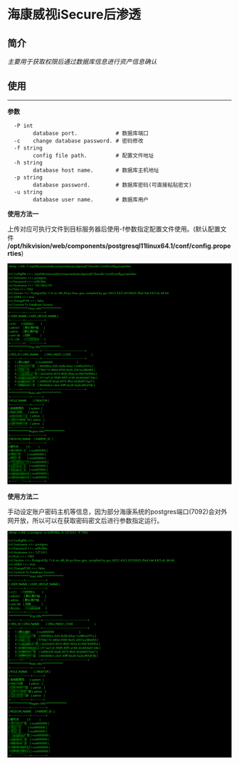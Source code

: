 # 海康威视iSecure后渗透

## 简介

*主要用于获取权限后通过数据库信息进行资产信息确认*

## 使用

------
**参数**

``` shell
  -P int
        database port.            # 数据库端口
  -c    change database password. # 密码修改
  -f string
        config file path.         # 配置文件地址
  -h string
        database host name.       # 数据库主机地址
  -p string
        database password.        # 数据库密码(可直接粘贴密文)
  -u string
        database user name.       # 数据库用户
```

**使用方法一**

上传对应可执行文件到目标服务器后使用-f参数指定配置文件使用。(默认配置文件 **/opt/hikvision/web/components/postgresql11linux64.1/conf/config.properties**)

![](img\1.png)

**使用方法二**

手动设定账户密码主机等信息，因为部分海康系统的postgres端口(7092)会对外网开放，所以可以在获取密码密文后进行参数指定运行。

![](img\2.png)